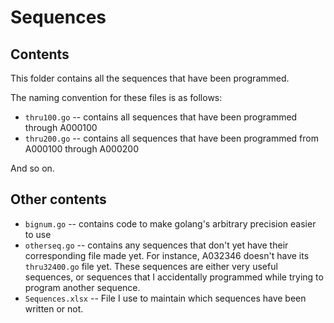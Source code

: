 # Sequences

## Contents 

This folder contains all the sequences that have been programmed.

The naming convention for these files is as follows:

- `thru100.go` -- contains all sequences that have been programmed through A000100
- `thru200.go` -- contains all sequences that have been programmed from A000100 through A000200

And so on.

## Other contents

- `bignum.go` -- contains code to make golang's arbitrary precision easier to use
- `otherseq.go` -- contains any sequences that don't yet have their corresponding file made yet. For instance, A032346 doesn't have its `thru32400.go` file yet. These sequences are either very useful sequences, or sequences that I accidentally programmed while trying to program another sequence.
- `Sequences.xlsx` -- File I use to maintain which sequences have been written or not.